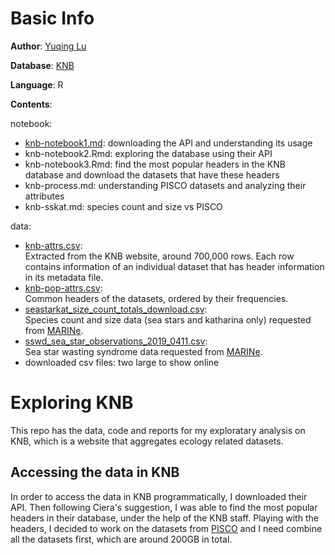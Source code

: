 # Basic Info
__Author__: [Yuqing Lu](https://github.com/lynluyq)  

__Database__: [KNB](https://knb.ecoinformatics.org/)  

__Language__: R  

__Contents__:  

notebook:
- [knb-notebook1.md](https://github.com/cabinetofcuriosity/knb_explore/blob/master/code/knb-notebook1.md): downloading the API and understanding its usage
- knb-notebook2.Rmd: exploring the database using their API
- knb-notebook3.Rmd: find the most popular headers in the KNB database and download the datasets that have these headers
- knb-process.md: understanding PISCO datasets and analyzing their attributes
- knb-sskat.md: species count and size vs PISCO

data: 
- [knb-attrs.csv](https://github.com/cabinetofcuriosity/knb_explore/blob/master/data/knb-attrs.csv):  
Extracted from the KNB website, around 700,000 rows. Each row contains information of an individual dataset that has header information in its metadata file.  
- [knb-pop-attrs.csv](https://github.com/cabinetofcuriosity/knb_explore/blob/master/data/knb-pop-attrs.csv):  
Common headers of the datasets, ordered by their frequencies.
- [seastarkat_size_count_totals_download.csv](https://github.com/cabinetofcuriosity/knb_explore/blob/master/data/seastarkat_size_count_totals_download.csv):  
Species count and size data (sea stars and katharina only) requested from [MARINe](https://marine.ucsc.edu/explore-the-data/contact/index.html).
- [sswd_sea_star_observations_2019_0411.csv](https://github.com/cabinetofcuriosity/knb_explore/blob/master/data/sswd_sea_star_observations_2019_0411.csv):  
Sea star wasting syndrome data requested from [MARINe](https://marine.ucsc.edu/explore-the-data/contact/index.html).
- downloaded csv files: two large to show online

# Exploring KNB
This repo has the data, code and reports for my exploratary analysis on KNB, which is a website that aggregates ecology related datasets. 

## Accessing the data in KNB
In order to access the data in KNB programmatically, I downloaded their API. Then following Ciera's suggestion, I was able to find the most popular headers in their database, under the help of the KNB staff. Playing with the headers, I decided to work on the datasets from [PISCO](http://www.piscoweb.org) and I need combine all the datasets first, which are around 200GB in total. 
